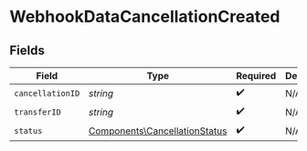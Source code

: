 # WebhookDataCancellationCreated


## Fields

| Field                                                                          | Type                                                                           | Required                                                                       | Description                                                                    |
| ------------------------------------------------------------------------------ | ------------------------------------------------------------------------------ | ------------------------------------------------------------------------------ | ------------------------------------------------------------------------------ |
| `cancellationID`                                                               | *string*                                                                       | :heavy_check_mark:                                                             | N/A                                                                            |
| `transferID`                                                                   | *string*                                                                       | :heavy_check_mark:                                                             | N/A                                                                            |
| `status`                                                                       | [Components\CancellationStatus](../../Models/Components/CancellationStatus.md) | :heavy_check_mark:                                                             | N/A                                                                            |